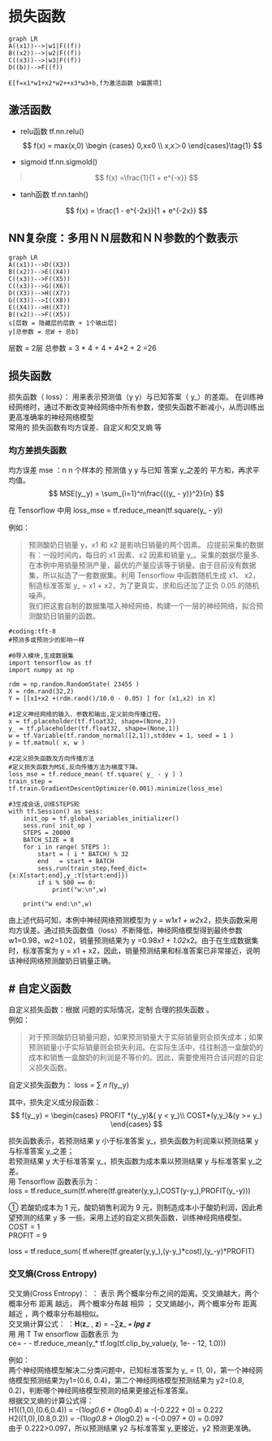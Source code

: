 # 损失函数  
```mermaid
graph LR
A((x1))-->|w1|F((f))
B((x2))-->|w2|F((f))
C((x3))-->|w3|F((f))
D((b))-->F((f))

E[f=x1*w1+x2*w2++x3*w3+b,f为激活函数 b偏置项]

```

## 激活函数  
- relu函数  tf.nn.relu()
$$
f(x) = max(x,0) 
\begin {cases} 
	0,x≤0 \\
	x,x＞0
	\end{cases}\tag{1}
$$

- sigmoid  tf.nn.sigmold()
> $$
> f(x) =\frac{1}{1 + e^{-x}}
> $$

- tanh函数  tf.nn.tanh()

$$
f(x) = \frac{1 - e^{-2x}}{1 + e^{-2x}}
$$

## NN复杂度：多用ＮＮ层数和ＮＮ参数的个数表示
```mermaid
graph LR
A((x1))-->D((X3))
B((x2))-->E((X4))
C((x3))-->F((X5))
C((x3))-->G((X6))
D((X3))-->H((X7))
G((X3))-->I((X8))
E((X4))-->H((X7))
B((x2))-->F((X5))
s[层数 = 隐藏层的层数 + 1个输出层]
y[总参数 = 总W + 总b]
```

层数 = 2层
总参数 = 3 * 4 + 4 + 4*2  + 2  =26

##  损失函数  
损失函数（ loss）： 用来表示预测值（y y）与已知答案（ y_）的差距。 在训练神经网络时，通过不断改变神经网络中所有参数，使损失函数不断减小，从而训练出更高准确率的神经网络模型  
常用的 损失函数有均方误差、自定义和交叉熵 等  

### 均方差损失函数
均方误差  mse ：n n  个样本的 预测值 y y 与已知 答案  y_之差的 平方和，再求平均值。  
$$
MSE(y_,y) = \sum_{i=1}^n\frac{{(y_ - y)}^2}{n}
$$

在 Tensorflow 中用  loss_mse = tf.reduce_mean(tf.square(y_ - y))  

例如：  
>预测酸奶日销量 y，x1 和 x2 是影响日销量的两个因素。 
>应提前采集的数据有：一段时间内，每日的 x1 因素、x2 因素和销量 y_。采集的数据尽量多.
>在本例中用销量预测产量，最优的产量应该等于销量。由于目前没有数据集，所以拟造了一套数据集。利用 Tensorflow 中函数随机生成 x1、 x2，制造标准答案  y_ =  x1 + x2，为了更真实，求和后还加了正负 0.05 的随机噪声。  
>我们把这套自制的数据集喂入神经网络，构建一个一层的神经网络，拟合预测酸奶日销量的函数。

~~~
#coding:tft-8
#预测多或预测少的影响一样

#0导入模块,生成数据集
import tensorflow as tf
import numpy as np

rdm = np.random.RandomState( 23455 )
X = rdm.rand(32,2)
Y = [[x1+x2 +(rdm.rand()/10.0 - 0.05) ] for (x1,x2) in X]

#1定义神经网络的输入、参数和输出,定义前向传播过程。
x = tf.placeholder(tf.float32, shape=(None,2))
y_ = tf.placeholder(tf.float32, shape=(None,1))
w = tf.Variable(tf.random_normal([2,1]),stddev = 1, seed = 1 )
y = tf.matmul( x, w )

#2定义损失函数及方向传播方法
#定义损失函数为MSE,反向传播方法为梯度下降。
loss_mse = tf.reduce_mean( tf.square( y_ - y ) )
train_step = tf.train.GradientDescentOptimizer(0.001).minimize(loss_mse)

#3生成会话,训练STEPS轮
with tf.Session() as sess:
	init_op = tf.global_variables_initializer()
	sess.run( init_op )
	STEPS = 20000
	BATCH_SIZE = 8
	for i in range( STEPS ):
		start = ( i * BATCH) % 32
		end	  = start + BATCH
		sess.run(train_step,feed_dict={x:X[start:end],y_:Y[start:end]})
		if i % 500 == 0:
			print("w:\n",w)
			
	print("w end:\n",w)
~~~

由上述代码可知，本例中神经网络预测模型为 y = w1*x1 + w2*x2，损失函数采用均方误差。通过损失函数值（loss）不断降低，神经网络模型得到最终参数 w1=0.98，w2=1.02，销量预测结果为 y =0.98*x1 + 1.02*x2。由于在生成数据集时，标准答案为 y = x1 + x2，因此，销量预测结果和标准答案已非常接近，说明该神经网络预测酸奶日销量正确。  

## # 自定义函数
自定义损失函数：根据 问题的实际情况，定制 合理的损失函数 。  
例如：  
>对于预测酸奶日销量问题，如果预测销量大于实际销量则会损失成本；如果预测销量小于实际销量则会损失利润。在实际生活中，往往制造一盒酸奶的成本和销售一盒酸奶的利润是不等价的。因此，需要使用符合该问题的自定义损失函数。  

自定义损失函数为： loss = ∑ 𝑛 𝑓(y_,y)  

其中，损失定义成分段函数：  
$$
f(y_,y) = 
\begin{cases}
	PROFIT *(y_,y)&( y < y_)\\
	COST*(y,y_)&(y >= y_)
	\end{cases}
$$

损失函数表示，若预测结果 y 小于标准答案 y_，损失函数为利润乘以预测结果 y 与标准答案 y_之差；  
若预测结果 y 大于标准答案 y_，损失函数为成本乘以预测结果 y 与标准答案 y_之差。  
用 Tensorflow 函数表示为：  
loss = tf.reduce_sum(tf.where(tf.greater(y,y_),COST(y-y_),PROFIT(y_-y)))  

① 若酸奶成本为 1 元，酸奶销售利润为 9 元，则制造成本小于酸奶利润，因此希望预测的结果 y 多 一些。采用上述的自定义损失函数，训练神经网络模型。  
COST = 1  
PROFIT = 9  

loss = tf.reduce_sum( tf.where(tf.greater(y,y_),(y-y_)*cost),(y_-y)*PROFIT)  

### 交叉熵(Cross Entropy)  
交叉熵(Cross Entropy)： ： 表示 两个概率分布之间的距离。交叉熵越大，两个概率分布 距离 越远， 两个概率分布越 相异 ； 交叉熵越小，两个概率分布 距离 越近 ，两个概率分布越相似。  
交叉熵计算公式： ：𝐇(𝐳_ , 𝐳) = −∑𝐳_ ∗ 𝒍𝒑𝒈 𝒛  
用 用 T Tw ensorflow  函数表示 为  
ce= - - tf.reduce_mean(y_* tf.log(tf.clip_by_value(y, 1e- - 12, 1.0)))  

例如：  
两个神经网络模型解决二分类问题中，已知标准答案为 y_ = (1, 0)，第一个神经网络模型预测结果为y1=(0.6, 0.4)，第二个神经网络模型预测结果为 y2=(0.8, 0.2)，判断哪个神经网络模型预测的结果更接近标准答案。  
根据交叉熵的计算公式得：  
H1((1,0),(0.6,0.4)) = -(1*log0.6 + 0*log0.4) ≈ -(-0.222 + 0) = 0.222  
H2((1,0),(0.8,0.2)) = -(1*log0.8 + 0*log0.2) ≈ -(-0.097 + 0) = 0.097  
由于 0.222>0.097，所以预测结果 y2 与标准答案 y_更接近，y2 预测更准确。   
